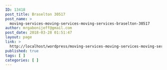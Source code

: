 ```yaml
---
ID: 13418
post_title: Braselton 30517
post_name: >
  moving-services-moving-services-moving-services-braselton-30517
author: mrgabonijeff@gmail.com
post_date: 2018-03-28 01:51:47
layout: page
link: >
  http://localhost/wordpress/moving-services-moving-services-moving-services-braselton-30517/
published: true
tags: [ ]
categories: [ ]
---
```

